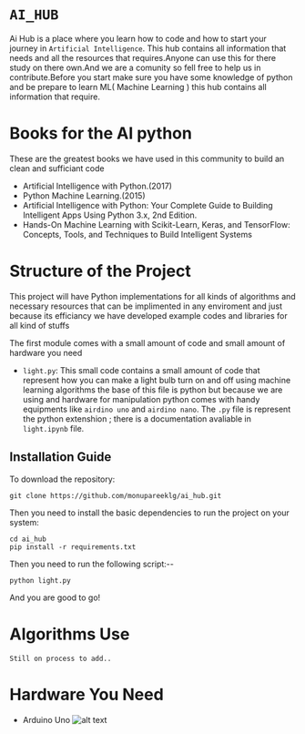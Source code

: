# `AI_HUB`
Ai Hub is a place where you learn how to code and how to start your journey in `Artificial Intelligence`. This hub contains all information that needs and all the resources that requires.Anyone can use this for there study on there own.And we are a comunity so fell free to help us in contribute.Before you start make sure you have some knowledge of python and be prepare to learn ML( Machine Learning ) this hub contains all information that require.

# Books for the AI python

These are the greatest books we have used in this community to build an clean and sufficiant code

- Artificial Intelligence with Python.(2017)
- Python Machine Learning.(2015)
- Artificial Intelligence with Python: Your Complete Guide to Building Intelligent Apps Using Python 3.x, 2nd Edition.
- Hands-On Machine Learning with Scikit-Learn, Keras, and TensorFlow: Concepts, Tools, and Techniques to Build Intelligent Systems

# Structure of the Project

This project will have Python implementations for all kinds of algorithms and necessary resources that can be implimented in any enviroment and just because its efficiancy we have developed example codes and libraries for all kind of stuffs 

The first module comes with a small amount of code and small amount of hardware you need 

- `light.py`: This small code contains a small amount of code that represent how you can make a light bulb turn on and off using machine learning algorithms the base of this file is python but because we are using and hardware for manipulation python comes with handy equipments like `airdino uno` and `airdino nano`. The `.py` file is represent the python extenshion ; there is a documentation avaliable in `light.ipynb` file.

## Installation Guide

To download the repository:

`git clone https://github.com/monupareeklg/ai_hub.git`

Then you need to install the basic dependencies to run the project on your system:

```
cd ai_hub
pip install -r requirements.txt
```
Then you need to run the following script:--
```
python light.py
```
And you are good to go!


# Algorithms Use
`Still on process to add..`

# Hardware You Need
- Arduino Uno 
![alt text](https://cdn.shopify.com/s/files/1/0506/1689/3647/products/A000066_03.front_970c6014-61ab-4226-a20f-14cc6d8d682c_934x700.jpg?v=1629816078)

